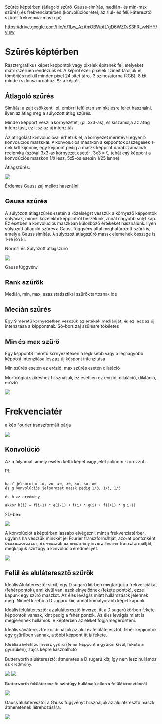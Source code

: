 Szűrés képtérben (átlagoló szűrő, Gauss-simírás, medián- és min-max szűrés) és frekvenciatérben (konvolúciós tétel, az alul- és felül-áteresztő szűrés frekvencia-maszkjai)

https://drive.google.com/file/d/1Lvy_AzAmOBWpfL1gD6WZ0vS3FRLvvNHY/view

# Szűrés képtérben

Rasztergrafikus képet képpontok vagy pixelek építenek fel, melyeket mátrixszerűen rendezünk el. A képről ezen pixelek színeit tároljuk el, tömörítés nélkül minden pixel 24 bitet tárol, 3 színcsatorna (RGB), 8 bit minden színcsatornához. Ez a képtér.

## Átlagoló szűrés

Simítás: a zajt csökkenti, pl. emberi felületen sminkelésre lehet használni, ilyen az átlag meg a súlyozott átlag szűrés.

Minden képpont veszi a környezetét, (pl. 3x3-as), és kiszámolja az átlag intenzitást, ez lesz az új intenzitás.

Az átlagolást konvolúcióval érhetjük el, a környezet méretével egyenlő konvolúciós maszkkal. A konvolúciós maszkon a képpontok összegének 1-nek kell kijönnie, egy képpont pedig a maszk képpont darabszámainak reciproka (szóval 3x3-as környezet esetén, 3x3 = 9, tehát egy képpont a konvolúciós maszkon 1/9 lesz, 5x5-ös esetén 1/25 lenne).

Átlagszűrés:

![](16_avg_smoothing.png)

Érdemes Gauss zaj mellett használni

## Gauss szűrés

A súlyozott átlagszűrés esetén a közelséget vesszük a környező képpontok súlyának, minnél közelebbi képpontról beszélünk, annál nagyobb súlyt kap. Ez esetben a konvolúciós maszkban különböző értékeket használunk. Ilyen súlyozott átlagoló szűrés a Gauss függvény által meghatározott szűrő is, amely a Gauss simítás. A súlyozott átlagszűrő maszk elemeinek összege is 1-re jön ki.

Normál és Súlyozott átlagszűrő

![](16_weighted_avg.png)

Gauss függvény

## Rank szűrők

Medián, min, max, azaz statisztikai szűrők tartoznak ide

## Medián szűrés

Egy S méretű környezetben vesszük az értékek mediánját, és ez lesz az új intenzitása a képpontnak. Só-bors zaj szűrésre tökéletes

## Min és max szűrő

Egy képpontS méretű környezetében a legkisebb vagy a legnagyobb képpont intenzitása lesz az új képpont intenzitása

Min szűrés esetén ez erózió, max szűrés esetén dilatáció

Morfológiai szűréshez használjuk, ez esetben ez erózió, dilatáció, dilatáció, erózió

![](16_gauss.png)

# Frekvenciatér

a kép Fourier transzformált párja

![](16_fourier.png)

## Konvolúció

Az a folyamat, amely esetén kettő képet vagy jelet polinom szorozzuk.

Pl.

```

ha f jelsorozat 10, 20, 40, 30, 50, 30, 80
és g konvolúciós jelsorozat maszk pedig 1/3, 1/3, 1/3

és h az eredmény

akkor h(i) = f(i-1) * g(i-1) + f(i) * g(i) + f(i+1) * g(i+1)

```

2D-ben:

![](16_2d_convolution.png)

A konvolúciót a képtérben lassabb elvégezni, mint a frekvenciatérben, ugyanis ha vesszük mindkét jel Fourier transzformáltját, azokat pontonként összeszorozzuk, és vesszük az eredmény inverz Fourier transzformáltját, megkapjuk szintúgy a konvolúció eredményét.

![](16_convolution_theorem.png)

## Felül és aluláteresztő szűrők

Ideális Aluláteresztő: simít, egy D sugarú körben megtartjuk a frekvenciákat (fehér pontok), ami kívül van, azok elnyelődnek (fekete pontok), ezzel kapunk egy szűrő maszkot. Az éles levágás miatt hullámzások jelennek meg. Minnél kisebb a D sugarú kör, annál homályosabb képet kapunk.

Ideális felüláteresztő: az aluláteresztő inverze, itt a D sugarú körben fekete képpontok vannak, kint pedig a fehér pontok. Az éles levágás miatt is megjelennek hullámok. A képtérben az éleket fogja megerősíteni.

Ideális sáváteresztő: kombináljuk az alul és felüláteresztőt, fehér képpontok egy gyűrűben vannak, a többi képpont itt is fekete.

Ideális sávletiltó: inverz gyűrű (fehér képpont a gyűrűn kívül, fekete a gyűrűben), zajos képre használható

Butterworth aluláteresztő: átmenetes a D sugarú kör, így nem lesz hullámos az eredmény.

![](16_butterworth.png)
![](16_butterworth_2.png)

Butterworth felüláteresztő: szintúgy hullámok ellen a felüláteresztésnél

![](16_butterworth_3.png)

Gauss aluláteresztő: a Gauss függvényt használjuk az aluláteresztő maszk átmenetének létrehozására.

![](16_gauss_low_mask.png)
